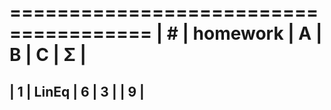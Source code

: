  ======================================
 | #  | homework      | A | B | C | Σ   |
  ======================================
 | 1  | LinEq         | 6 | 3 |   | 9   |
---------------------------------------
